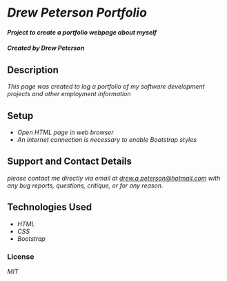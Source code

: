 # _Drew Peterson Portfolio_

#### _Project to create a portfolio webpage about myself_

#### _Created by Drew Peterson_

## Description
_This page was created to log a portfolio of my software development projects and other employment information_

## Setup

* _Open HTML page in web browser_
* _An internet connection is necessary to enable Bootstrap styles_

## Support and Contact Details
_please contact me directly via email at drew.a.peterson@hotmail.com with any bug reports, questions, critique, or for any reason._

## Technologies Used

* _HTML_
* _CSS_
* _Bootstrap_

### License

_MIT_
